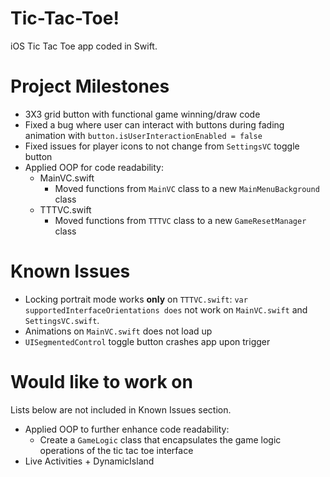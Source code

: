 # Tic-Tac-Toe!
iOS Tic Tac Toe app coded in Swift.

# Project Milestones
- 3X3 grid button with functional game winning/draw code
- Fixed a bug where user can interact with buttons during fading animation with
  ```button.isUserInteractionEnabled = false```
- Fixed issues for player icons to not change from `SettingsVC` toggle button
- Applied OOP for code readability:
  - MainVC.swift
    - Moved functions from `MainVC` class to a new `MainMenuBackground` class
  - TTTVC.swift
    - Moved functions from `TTTVC` class to a new `GameResetManager` class
  

# Known Issues
- Locking portrait mode works <strong>only</strong> on `TTTVC.swift`: `var supportedInterfaceOrientations does` not work on `MainVC.swift` and `SettingsVC.swift`.
- Animations on `MainVC.swift` does not load up
- `UISegmentedControl` toggle button crashes app upon trigger
# Would like to work on
Lists below are not included in Known Issues section.
- Applied OOP to further enhance code readability:
  - Create a `GameLogic` class  that encapsulates the game logic operations of the tic tac toe interface 
- Live Activities + DynamicIsland
